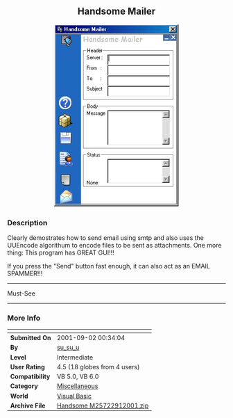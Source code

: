 ﻿<div align="center">

## Handsome Mailer

<img src="PIC2001911038185870.jpg">
</div>

### Description

Clearly demostrates how to send email using smtp and also uses the UUEncode algorithum to encode files to be sent as attachments. One more thing: This program has GREAT GUI!!!

If you press the "Send" button fast enough, it can also act as an EMAIL SPAMMER!!!

----

Must-See

----


 
### More Info
 


<span>             |<span>
---                |---
**Submitted On**   |2001-09-02 00:34:04
**By**             |[su\_su\_u](https://github.com/Planet-Source-Code/PSCIndex/blob/master/ByAuthor/su-su-u.md)
**Level**          |Intermediate
**User Rating**    |4.5 (18 globes from 4 users)
**Compatibility**  |VB 5\.0, VB 6\.0
**Category**       |[Miscellaneous](https://github.com/Planet-Source-Code/PSCIndex/blob/master/ByCategory/miscellaneous__1-1.md)
**World**          |[Visual Basic](https://github.com/Planet-Source-Code/PSCIndex/blob/master/ByWorld/visual-basic.md)
**Archive File**   |[Handsome M25722912001\.zip](https://github.com/Planet-Source-Code/su-su-u-handsome-mailer__1-26866/archive/master.zip)








